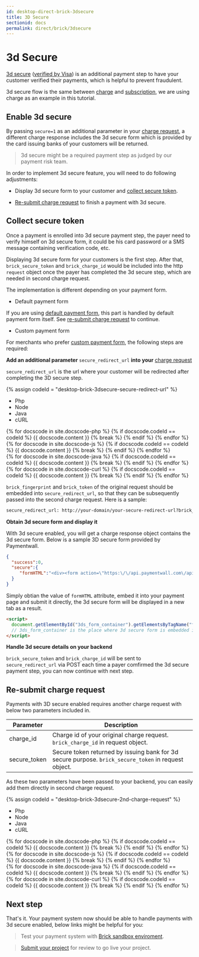 ```yaml
---
id: desktop-direct-brick-3dsecure
title: 3D Secure
sectionid: docs
permalink: direct/brick/3dsecure
---
```


# 3d Secure 

[3d secure](http://www.mastercard.com/gateway/implementation_guides/3D-Secure.html) ([verified by Visa](https://www.visaeurope.com/making-payments/verified-by-visa/)) is an additional payment step to have your customer verified their payments, which is helpful to prevent fraudulent. 

3d secure flow is the same between [charge](/direct/brick/charge) and [subscription](/direct/brick/subscription), we are using charge as an example in this tutorial. 

## Enable 3d secure

By passing ```secure=1``` as an additional parameter in your [charge request](/direct/brick/charge#charge-request), a different charge response includes the 3d secure form which is provided by the card issuing banks of your customers will be returned.

> 3d secure might be a required payment step as judged by our payment risk team. 

In order to implement 3d secure feature, you will need to do following adjustments:

* Display 3d secure form to your customer and [collect secure token](#collect-secure-token).

* [Re-submit charge request](#re-submit-charge-request) to finish a payment with 3d secure.


## Collect secure token

Once a payment is enrolled into 3d secure payment step, the payer need to verify himself on 3d secure form, it could be his card password or a SMS message containing verification code, etc. 

Displaying 3d secure form for your customers is the first step. After that, ```brick_secure_token``` and ```brick_charge_id``` would be included into the http ```request``` object once the payer has completed the 3d secure step, which are needed in second charge request.

The implementation is different depending on your payment form.

* Default payment form

If you are using [default payment form](/direct/brick/create-form#tokenize-payment-details-with-default-form), this part is handled by default payment form itself. See [re-submit charge request](#re-submit-charge-request) to continue.

* Custom payment form

For merchants who prefer [custom payment form](/direct/brick/create-form#tokenize-payment-details-with-your-own-form), the following steps are required:

**Add an additional parameter** ```secure_redirect_url``` **into your** [charge request](/direct/brick/charge#charge-request)

```secure_redirect_url``` is the url where your customer will be redirected after completing the 3D secure step. 

{% assign codeId = "desktop-brick-3dsecure-secure-redirect-url" %}
<div class="docs-code" id="{{ codeId }}">
  <ul class="docs-code-tabs">
    <li>
      <a class="docs-code-tabs__tab is-active" lang="php">Php</a>
    </li>
    <li>
      <a class="docs-code-tabs__tab" lang="js">Node</a>
    </li>
    <li>
      <a class="docs-code-tabs__tab" lang="java">Java</a>
    </li>
    <li>
      <a class="docs-code-tabs__tab" lang="curl">cURL</a>
    </li>
  </ul>
  <div class="docs-code-tabs__body js-lang-php is-active">
    {% for docscode in site.docscode-php %}
    {% if docscode.codeId == codeId %}
    {{ docscode.content }}
    {% break %}
    {% endif %}
    {% endfor %}
  </div>
  <div class="docs-code-tabs__body js-lang-js">
    {% for docscode in site.docscode-js %}
    {% if docscode.codeId == codeId %}
    {{ docscode.content }}
    {% break %}
    {% endif %}
    {% endfor %}
  </div>
  <div class="docs-code-tabs__body js-lang-java">
    {% for docscode in site.docscode-java %}
    {% if docscode.codeId == codeId %}
    {{ docscode.content }}
    {% break %}
    {% endif %}
    {% endfor %}
  </div>
  <div class="docs-code-tabs__body js-lang-curl">
    {% for docscode in site.docscode-curl %}
    {% if docscode.codeId == codeId %}
    {{ docscode.content }}
    {% break %}
    {% endif %}
    {% endfor %}
  </div>
</div>

```brick_fingerprint``` and ```brick_token``` of the original request should be embedded into ```secure_redirect_url```, so that they can be subsequently passed into the second charge request. Here is a sample:

```html
secure_redirect_url: http://your-domain/your-secure-redirect-url?brick_token=ot_4ca5cbda3d4af3444759e4934dd25717&brick_fingerprint=satiO3yvBDuPMEZUJep4vKuqVav5VxAT
```

**Obtain 3d secure form and display it**

With 3d secure enabled, you will get a charge response object contains the 3d secure form. Below is a sample 3D secure form provided by Paymentwall.

```json
{
  "success":0,
  "secure":{
     "formHTML":"<div><form action=\"https:\/\/api.paymentwall.com\/api\/brick\/secure-test-bank-page?public_key=t_a93db6bffafdda5c57ab48296fdbba\" method=\"POST\"><input type=\"hidden\" name=\"PaReq\" value=\"to_validate_this\"><input type=\"hidden\" name=\"MD\" value=\"t34451493976105_test\"><input type=\"hidden\" name=\"TermUrl\" value=\"https:\/\/api.paymentwall.com\/api\/brick\/secure-payment?public_key=a3dff98c34722f0e130a68e6b4c9da56&secure_redirect_url=http%3A%2F%2Fpaymentwall.com%2Fbrick%2F3dsecure%3Fbrick_token%3Dot_4ca5cbda3d4af3444759e4934dd25717%26brick_fingerprint%3DsatiO3yvBDuPMEZUJep4vKuqVav5VxAT\"><\/form><\/div>"
  }
}
```

Simply obtian the value of ```formHTML``` attribute, embed it into your payment page and submit it directly, the 3d secure form will be displayed in a new tab as a result.

```html
<script>
  document.getElementById("3ds_form_container").getElementsByTagName("form")[0].submit();
  // 3ds_form_container is the place where 3d secure form is embedded in
</script>
```

**Handle 3d secure details on your backend**

```brick_secure_token``` and ```brick_charge_id``` will be sent to ```secure_redirect_url``` via POST each time a payer comfirmed the 3d secure payment step, you can now continue with next step.

## Re-submit charge request

Payments with 3D secure enabled requires another charge request with below two parameters included in.

| Parameter | Description|
| ---|---|
| charge_id | Charge id of your original charge request. ```brick_charge_id``` in request object. |
| secure_token | Secure token returned by issuing bank for 3d secure purpose. ```brick_secure_token``` in request object. |

As these two parameters have been passed to your backend, you can easily add them directly in second charge request.

{% assign codeId = "desktop-brick-3dsecure-2nd-charge-request" %}
<div class="docs-code" id="{{ codeId }}">
  <ul class="docs-code-tabs">
    <li>
      <a class="docs-code-tabs__tab is-active" lang="php">Php</a>
    </li>
    <li>
      <a class="docs-code-tabs__tab" lang="js">Node</a>
    </li>
    <li>
      <a class="docs-code-tabs__tab" lang="java">Java</a>
    </li>
    <li>
      <a class="docs-code-tabs__tab" lang="curl">cURL</a>
    </li>
  </ul>
  <div class="docs-code-tabs__body js-lang-php is-active">
    {% for docscode in site.docscode-php %}
    {% if docscode.codeId == codeId %}
    {{ docscode.content }}
    {% break %}
    {% endif %}
    {% endfor %}
  </div>
  <div class="docs-code-tabs__body js-lang-js">
    {% for docscode in site.docscode-js %}
    {% if docscode.codeId == codeId %}
    {{ docscode.content }}
    {% break %}
    {% endif %}
    {% endfor %}
  </div>
  <div class="docs-code-tabs__body js-lang-java">
    {% for docscode in site.docscode-java %}
    {% if docscode.codeId == codeId %}
    {{ docscode.content }}
    {% break %}
    {% endif %}
    {% endfor %}
  </div>
  <div class="docs-code-tabs__body js-lang-curl">
    {% for docscode in site.docscode-curl %}
    {% if docscode.codeId == codeId %}
    {{ docscode.content }}
    {% break %}
    {% endif %}
    {% endfor %}
  </div>
</div>

## Next step

That's it. Your payment system now should be able to handle payments with 3d secure enabled, below links might be helpful for you:

> Test your payment system with [Brick sandbox enviroment](/direct/brick/sandbox).

> [Submit your project]() for review to go live your project.